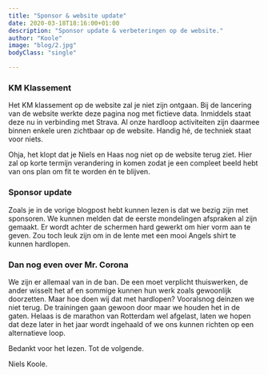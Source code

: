 ```yaml
---
title: "Sponsor & website update"
date: 2020-03-18T18:16:00+01:00
description: "Sponsor update & verbeteringen op de website."
author: "Koole"
image: "blog/2.jpg"
bodyClass: "single"

---
```


### KM Klassement

Het KM klassement op de website zal je niet zijn ontgaan. Bij de lancering van de website werkte deze pagina nog met fictieve data. Inmiddels staat deze nu in verbinding met Strava. Al onze hardloop activiteiten zijn daarmee binnen enkele uren zichtbaar op de website. Handig hé, de techniek staat voor niets. 

Ohja, het klopt dat je Niels en Haas nog niet op de website terug ziet. Hier zal op korte termijn verandering in komen zodat je een compleet beeld hebt van ons plan om fit te worden én te blijven.

### Sponsor update

Zoals je in de vorige blogpost hebt kunnen lezen is dat we bezig zijn met sponsoren. We kunnen melden dat de eerste mondelingen afspraken al zijn gemaakt. Er wordt achter de schermen hard gewerkt om hier vorm aan te geven. Zou toch leuk zijn om in de lente met een mooi Angels shirt te kunnen hardlopen.

### Dan nog even over Mr. Corona

We zijn er allemaal van in de ban. De een moet verplicht thuiswerken, de ander wisselt het af en sommige kunnen hun werk zoals gewoonlijk doorzetten. Maar hoe doen wij dat met hardlopen? Vooralsnog deinzen we niet terug. De trainingen gaan gewoon door maar we houden het in de gaten. Helaas is de marathon van Rotterdam wel afgelast, laten we hopen dat deze later in het jaar wordt ingehaald of we ons kunnen richten op een alternatieve loop.

Bedankt voor het lezen. Tot de volgende.

Niels Koole.